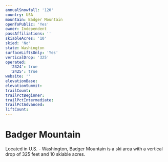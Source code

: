 ```yaml
---
annualSnowfall: '120'
country: USA
mountain: Badger Mountain
openToPublic: 'Yes'
owner: Independent
passAffiliations: ''
skiableAcres: '10'
skied: 'No'
state: Washington
surfaceLiftsOnly: 'Yes'
verticalDrop: '325'
operated:
  '2324': true
  '2425': true
website: ''
elevationBase:
elevationSummit:
trailCount:
trailPctBeginner:
trailPctIntermediate:
trailPctAdvanced:
liftCount:
---
```



# Badger Mountain

Located in U.S. - Washington, Badger Mountain is a ski area with a vertical drop of 325 feet and 10 skiable acres.
